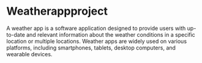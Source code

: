 # Weatherappproject
A weather app is a software application designed to provide users with up-to-date and relevant information about the weather conditions in a specific location or multiple locations. Weather apps are widely used on various platforms, including smartphones, tablets, desktop computers, and wearable devices. 
